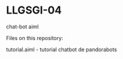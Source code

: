 # LLGSGI-04
chat-bot aiml

Files on this repository: 

tutorial.aiml - tutorial chatbot de pandorabots
